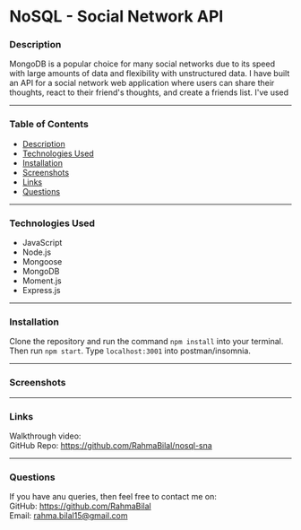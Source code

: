 # NoSQL - Social Network API


### Description


MongoDB is a popular choice for many social networks due to its speed with large amounts of data and flexibility with unstructured data.
I have built an API for a social network web application where users can share their thoughts, react to their friend's thoughts, and create a friends list. I've used

---

### Table of Contents

- [Description](#description)
- [Technologies Used](#technologies-used)
- [Installation](#installation)
- [Screenshots](#screenshots)
- [Links](#links)
- [Questions](#questions)

---

### Technologies Used

- JavaScript
- Node.js
- Mongoose
- MongoDB
- Moment.js
- Express.js

---

### Installation

Clone the repository and run the command `npm install` into your terminal. Then run `npm start`. Type `localhost:3001` into postman/insomnia.

---

### Screenshots




---

### Links

Walkthrough video:
<br>
GitHub Repo: https://github.com/RahmaBilal/nosql-sna

---

### Questions

If you have anu queries, then feel free to contact me on:
<br>
GitHub: https://github.com/RahmaBilal
<br>
Email: rahma.bilal15@gmail.com